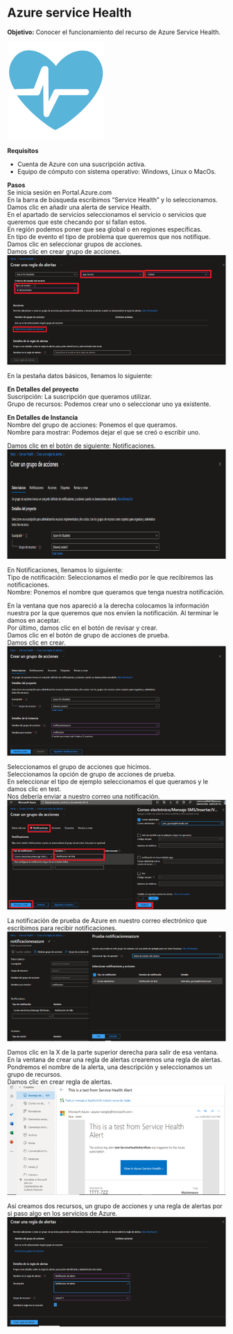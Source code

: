 # Azure service Health 
**Objetivo:** Conocer el funcionamiento del recurso de Azure Service Health.   

![](/imagenes/SH.png)

**Requisitos**
- Cuenta de Azure con una suscripción activa.
- Equipo de cómputo con sistema operativo: Windows, Linux o MacOs. 

**Pasos**  
Se inicia sesión en Portal.Azure.com  
En la barra de búsqueda escribimos “Service Health” y lo seleccionamos.  
Damos clic en añadir una alerta de service Health.  
En el apartado de servicios seleccionamos el servicio o servicios que queremos que este checando por si fallan estos.  
En región podemos poner que sea global o en regiones específicas.  
En tipo de evento el tipo de problema que queremos que nos notifique.  
Damos clic en seleccionar grupos de acciones.  
Damos clic en crear grupo de acciones.  
![Imagen 1](/imagenes/Imagen1.png)

En la pestaña datos básicos, llenamos lo siguiente:

**En Detalles del proyecto**  
Suscripción: La suscripción que queramos utilizar.  
Grupo de recursos: Podemos crear uno o seleccionar uno ya existente.

**En Detalles de Instancia**  
Nombre del grupo de acciones: Ponemos el que queramos.  
Nombre para mostrar: Podemos dejar el que se creó o escribir uno.

Damos clic en el botón de siguiente: Notificaciones.  
![](/imagenes/Imagen2.png)

En Notificaciones, llenamos lo siguiente:  
Tipo de notificación: Seleccionamos el medio por le que recibiremos las notificaciones.  
Nombre: Ponemos el nombre que queramos que tenga nuestra notificación.

En la ventana que nos apareció a la derecha colocamos la información nuestra por la que queremos que nos envíen la notificación. Al terminar le damos en aceptar.  
Por último, damos clic en el botón de revisar y crear.  
Damos clic en el botón de grupo de acciones de prueba.  
Damos clic en crear.
![](/imagenes/Imagen3.png)

Seleccionamos el grupo de acciones que hicimos.  
Seleccionamos la opción de grupo de acciones de prueba.  
En seleccionar el tipo de ejemplo seleccionamos el que queramos y le damos clic en test.  
Nos debería enviar a nuestro correo una notificación.  
![](/imagenes/Imagen4.png)

La notificación de prueba de Azure en nuestro correo electrónico que escribimos para recibir notificaciones.  
![](/imagenes/Imagen5.png)

Damos clic en la X de la parte superior derecha para salir de esa ventana.  
En la ventana de crear una regla de alertas crearemos una regla de alertas.  
Pondremos el nombre de la alerta, una descripción y seleccionamos un grupo de recursos.  
Damos clic en crear regla de alertas.  
![](/imagenes/Imagen6.png)

Así creamos dos recursos, un grupo de acciones y una regla de alertas por si paso algo en los servicios de Azure.  
![](/imagenes/Imagen7.png)

